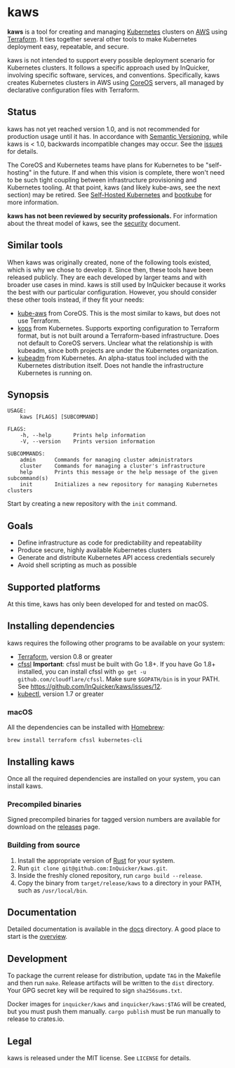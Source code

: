# kaws

**kaws** is a tool for creating and managing [Kubernetes](http://kubernetes.io/) clusters on [AWS](https://aws.amazon.com/) using [Terraform](https://www.terraform.io/).
It ties together several other tools to make Kubernetes deployment easy, repeatable, and secure.

kaws is not intended to support every possible deployment scenario for Kubernetes clusters.
It follows a specific approach used by InQuicker, involving specific software, services, and conventions.
Specifically, kaws creates Kubernetes clusters in AWS using [CoreOS](https://coreos.com/) servers, all managed by declarative configuration files with Terraform.

## Status

kaws has not yet reached version 1.0, and is not recommended for production usage until it has.
In accordance with [Semantic Versioning](http://semver.org/), while kaws is < 1.0, backwards incompatible changes may occur.
See the [issues](https://github.com/InQuicker/kaws/issues) for details.

The CoreOS and Kubernetes teams have plans for Kubernetes to be "self-hosting" in the future.
If and when this vision is complete, there won't need to be such tight coupling between infrastructure provisioning and Kubernetes tooling.
At that point, kaws (and likely kube-aws, see the next section) may be retired.
See [Self-Hosted Kubernetes](https://coreos.com/blog/self-hosted-kubernetes.html) and [bootkube](https://github.com/kubernetes-incubator/bootkube) for more information.

**kaws has not been reviewed by security professionals.**
For information about the threat model of kaws, see the [security](docs/concepts/security.md) document.

## Similar tools

When kaws was originally created, none of the following tools existed, which is why we chose to develop it.
Since then, these tools have been released publicly.
They are each developed by larger teams and with broader use cases in mind.
kaws is still used by InQuicker because it works the best with our particular configuration.
However, you should consider these other tools instead, if they fit your needs:

* [kube-aws](https://github.com/coreos/kube-aws) from CoreOS.
  This is the most similar to kaws, but does not use Terraform.
* [kops](https://github.com/kubernetes/kops) from Kubernetes.
  Supports exporting configuration to Terraform format, but is not built around a Terraform-based infrastructure.
  Does not default to CoreOS servers.
  Unclear what the relationship is with kubeadm, since both projects are under the Kubernetes organization.
* [kubeadm](https://kubernetes.io/docs/getting-started-guides/kubeadm/) from Kubernetes.
  An alpha-status tool included with the Kubernetes distribution itself.
  Does not handle the infrastructure Kubernetes is running on.

## Synopsis

```
USAGE:
    kaws [FLAGS] [SUBCOMMAND]

FLAGS:
    -h, --help       Prints help information
    -V, --version    Prints version information

SUBCOMMANDS:
    admin      Commands for managing cluster administrators
    cluster    Commands for managing a cluster's infrastructure
    help       Prints this message or the help message of the given subcommand(s)
    init       Initializes a new repository for managing Kubernetes clusters
```

Start by creating a new repository with the `init` command.

## Goals

* Define infrastructure as code for predictability and repeatability
* Produce secure, highly available Kubernetes clusters
* Generate and distribute Kubernetes API access credentials securely
* Avoid shell scripting as much as possible

## Supported platforms

At this time, kaws has only been developed for and tested on macOS.

## Installing dependencies

kaws requires the following other programs to be available on your system:

* [Terraform](https://terraform.io/), version 0.8 or greater
* [cfssl](https://github.com/cloudflare/cfssl)
  **Important**: cfssl must be built with Go 1.8+.
  If you have Go 1.8+ installed, you can install cfssl with `go get -u github.com/cloudflare/cfssl`.
  Make sure `$GOPATH/bin` is in your PATH.
  See https://github.com/InQuicker/kaws/issues/12.
* [kubectl](http://kubernetes.io/), version 1.7 or greater

### macOS

All the dependencies can be installed with [Homebrew](http://brew.sh/):

```
brew install terraform cfssl kubernetes-cli
```

## Installing kaws

Once all the required dependencies are installed on your system, you can install kaws.

### Precompiled binaries

Signed precompiled binaries for tagged version numbers are available for download on the [releases](https://github.com/InQuicker/kaws/releases) page.

### Building from source

1. Install the appropriate version of [Rust](https://www.rust-lang.org/) for your system.
2. Run `git clone git@github.com:InQuicker/kaws.git`.
3. Inside the freshly cloned repository, run `cargo build --release`.
4. Copy the binary from `target/release/kaws` to a directory in your PATH, such as `/usr/local/bin`.

## Documentation

Detailed documentation is available in the [docs](docs) directory. A good place to start is the [overview](docs/overview.md).

## Development

To package the current release for distribution, update `TAG` in the Makefile and then run `make`.
Release artifacts will be written to the `dist` directory.
Your GPG secret key will be required to sign `sha256sums.txt`.

Docker images for `inquicker/kaws` and `inquicker/kaws:$TAG` will be created, but you must push them manually.
`cargo publish` must be run manually to release to crates.io.

## Legal

kaws is released under the MIT license. See `LICENSE` for details.
